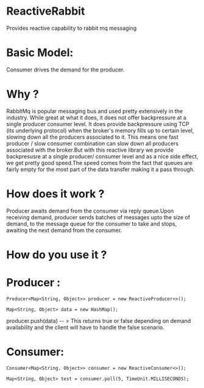 # ReactiveRabbit
Provides reactive capability to rabbit mq messaging

# Basic Model: 

Consumer drives the demand for the producer.

# Why ?

RabbitMq is popular messaging bus and used pretty extensively in the industry. While great at what it does, it does not offer
backpressure at a single producer consumer level. It does provide backpressure using TCP (its underlying protocol) when the broker's memory fills up to certain level, slowing down all the producers associated to it. This means one fast producer / slow consumer combination can slow down all producers associated with the broker.But with this reactive library we provide backpresusre at a single producer/ consumer level and as a nice side effect, we get pretty good speed.The speed comes from the fact that queues are fairly empty for the most part of the data transfer making it a pass through.

# How does it work ?

Producer awaits demand from the consumer via reply queue.Upon receiving demand, producer sends batches of messages upto the size of demand, to the message queue for the consumer to take and stops, awaiting the next demand from the consumer.

# How do you use it ?

# Producer :

`Producer<Map<String, Object>> producer = new ReactiveProducer<>();`

`Map<String, Object> data = new HashMap();`

producer.push(data) -- > This returns true or false depending on demand availability and the client will have to handle the false scenario.

# Consumer: 

`Consumer<Map<String, Object>> consumer = new ReactiveConsumer<>();`

`Map<String, Object> test = consumer.poll(5, TimeUnit.MILLISECONDS);`



